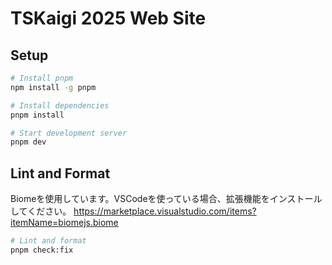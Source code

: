 # TSKaigi 2025 Web Site

## Setup

```bash
# Install pnpm
npm install -g pnpm

# Install dependencies
pnpm install

# Start development server
pnpm dev
```

## Lint and Format

Biomeを使用しています。VSCodeを使っている場合、拡張機能をインストールしてください。
https://marketplace.visualstudio.com/items?itemName=biomejs.biome

```bash
# Lint and format
pnpm check:fix
```